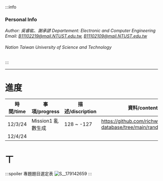 
:::info
### <font color="1c1c1c">Personal Info</font>
<em>
    
Author: 吳睿紘、謝承諺 
Departement: Electronic and Computer Engineering  
Email: B11102219@mail.NTUST.edu.tw, B11102109@mail.NTUST.edu.tw  
###### <font color="1c1c1c">Nation Taiwan University of Science and Technology</font>
</em>
:::

---- ----
# 進度

| 時間/time | 事項/progress | 描述/discription |資料/content|
| -------- | -------- | -------- | -------- |
|12/3/24|Mission1 亂數生成|128 ~ -127|https://github.com/richwu5688/PR-database/tree/main/randomization
12/4/24|


# ㄒ
:::spoiler 專題題目選定表
![S__179142659](https://hackmd.io/_uploads/Sy-2TGvXyx.jpg)
:::